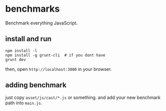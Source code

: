 benchmarks
==========

Benchmark everything JavaScript.

## install and run

```
npm install -l
npm install -g grunt-cli  # if you dont have
grunt dev
```

then, open `http://localhost:3000` in your browser.

## adding benchmark

just copy `asset/js/cast/*.js` or something.
and add your new benchmark path into `main.js`.

